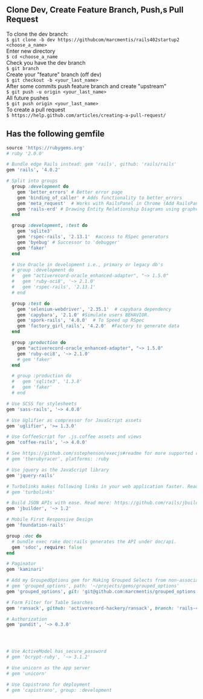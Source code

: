 ## Clone Dev, Create Feature Branch, Push,s Pull Request

To clone the dev branch:       
`$ git clone -b dev https://githubcom/marcmentis/rails402startup2 <choose_a_name>`         
Enter new directory          
`$ cd <choose_a_name`        
Check you have the dev branch         
`$ git branch`          
Create your "feature" branch (off dev)          
`$ git checkout -b <your_last_name>`           
After some commits push feature branch and create "upstream"          
`$ git push -u origin <your_last_name>`           
All future pushes          
`$ git push origin <your_last_name>`       
To create a pull request         
`$ https://help.github.com/articles/creating-a-pull-request/`     


## Has the following gemfile

```ruby
source 'https://rubygems.org'
# ruby '2.0.0'

# Bundle edge Rails instead: gem 'rails', github: 'rails/rails'
gem 'rails', '4.0.2'

# Split into groups
  group :development do
    gem 'better_errors' # Better error page
    gem 'binding_of_caller' # Adds functionality to better_errors
    gem 'meta_request'  # Works with RailsPanel in Chrome (Add RailsPanel from google store)
    gem 'rails-erd' # Drawing Entity Relationship Diagrams using graphviz
  end

  group :development, :test do
    gem 'sqlite3'
    gem 'rspec-rails', '2.13.1'  #access to RSpec generators
    gem 'byebug' # Successor to 'debugger'
    gem 'faker'
  end

  # Use Oracle in development i.e., primary or legacy db's
  # group :development do
  #   gem "activerecord-oracle_enhanced-adapter", "~> 1.5.0"
  #   gem 'ruby-oci8', '~> 2.1.0'
  #   gem 'rspec-rails', '2.13.1'
  # end

  group :test do
    gem 'selenium-webdriver', '2.35.1'  # capybara dependency
    gem 'capybara', '2.1.0' #Simulate users BEHAVIOR.
    gem 'spork-rails', '4.0.0'  # To Speed up RSpec
    gem 'factory_girl_rails', '4.2.0'  #Factory to generate data
  end

  group :production do
    gem "activerecord-oracle_enhanced-adapter", "~> 1.5.0"
    gem 'ruby-oci8', '~> 2.1.0'
    # gem 'faker'
  end

  # group :production do
  #   gem 'sqlite3', '1.3.8'
  #   gem 'faker'
  # end

# Use SCSS for stylesheets
gem 'sass-rails', '~> 4.0.0'

# Use Uglifier as compressor for JavaScript assets
gem 'uglifier', '>= 1.3.0'

# Use CoffeeScript for .js.coffee assets and views
gem 'coffee-rails', '~> 4.0.0'

# See https://github.com/sstephenson/execjs#readme for more supported runtimes
# gem 'therubyracer', platforms: :ruby

# Use jquery as the JavaScript library
gem 'jquery-rails'

# Turbolinks makes following links in your web application faster. Read more: https://github.com/rails/turbolinks
# gem 'turbolinks'

# Build JSON APIs with ease. Read more: https://github.com/rails/jbuilder
gem 'jbuilder', '~> 1.2'

# Mobile First Responsive Design
gem 'foundation-rails'

group :doc do
  # bundle exec rake doc:rails generates the API under doc/api.
  gem 'sdoc', require: false
end

# Paginator
gem 'kaminari'

# Add my GroupedOptions gem for Making Grouped Selects from non-associated database
# gem 'grouped_options', path: '~/projects/gems/grouped_options'
gem 'grouped_options', git: 'git@github.com:marcmentis/grouped_options.git'

# Form Filter for Table Searches
gem 'ransack', github: 'activerecord-hackery/ransack', branch: 'rails-4'

# Authorization
gem 'pundit', '~> 0.3.0'




# Use ActiveModel has_secure_password
# gem 'bcrypt-ruby', '~> 3.1.2'

# Use unicorn as the app server
# gem 'unicorn'

# Use Capistrano for deployment
# gem 'capistrano', group: :development


```

